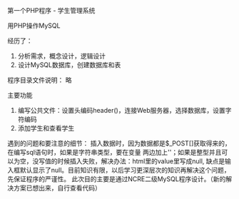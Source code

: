 第一个PHP程序 - 学生管理系统

用PHP操作MySQL

经历了：
1. 分析需求，概念设计，逻辑设计
2. 设计MySQL数据库，创建数据库和表

程序目录文件说明：
略

主要功能
1. 编写公共文件：设置头编码header()，连接Web服务器，选择数据库，设置字符编码
2. 添加学生和查看学生

遇到的问题和要注意的细节：
插入数据时，因为数据都是$_POST[]获取得来的，在编写sql语句时，如果是字符串类型，要在变量
两边加上''；如果是整型并且可以为空，没写值的时候插入失败，解决办法：html里的value里写成null,
缺点是输入框默认显示了null。目前知识有限，以后学习更深层次的知识再解决这个问题，先保证程序的严谨性。
此次目的主要是通过NCRE二级MySQL程序设计。（新的解决方案已想出来，自行查看代码）

